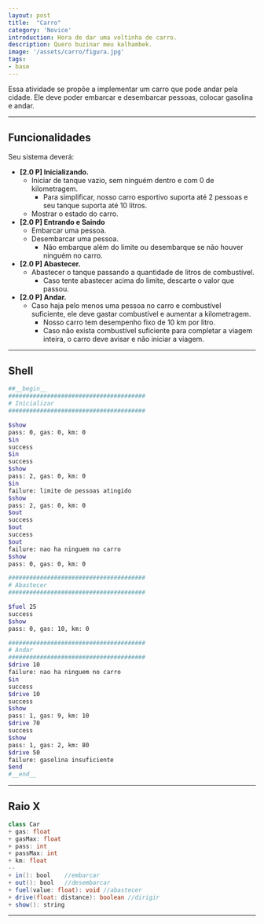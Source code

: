 ```yaml
---
layout: post
title:  "Carro"
category: 'Novice' 
introduction: Hora de dar uma voltinha de carro.
description: Quero buzinar meu kalhambek.
image: '/assets/carro/figura.jpg'
tags:
- base
---
```


Essa atividade se propõe a implementar um carro que pode andar pela cidade. Ele deve poder embarcar e desembarcar pessoas, colocar gasolina e andar.

---

## Funcionalidades
Seu sistema deverá:

- **[2.0 P] Inicializando.** 
    - Iniciar de tanque vazio, sem ninguém dentro e com 0 de kilometragem.
        - Para simplificar, nosso carro esportivo suporta até 2 pessoas e seu tanque suporta até 10 litros.
    - Mostrar o estado do carro.
- **[2.0 P] Entrando e Saindo**
    - Embarcar uma pessoa.
    - Desembarcar uma pessoa.
        - Não embarque além do limite ou desembarque se não houver ninguém no carro.
- **[2.0 P] Abastecer.**
    - Abastecer o tanque passando a quantidade de litros de combustível.
        - Caso tente abastecer acima do limite, descarte o valor que passou.
- **[2.0 P] Andar.**
    - Caso haja pelo menos uma pessoa no carro e combustível suficiente, ele deve gastar combustível e aumentar a kilometragem.
        - Nosso carro tem desempenho fixo de 10 km por litro.
        - Caso não exista combustível suficiente para completar a viagem inteira, o carro deve avisar e não iniciar a viagem.

---
## Shell

```bash
##__begin__
#######################################
# Inicializar
#######################################

$show
pass: 0, gas: 0, km: 0
$in
success
$in
success
$show
pass: 2, gas: 0, km: 0
$in
failure: limite de pessoas atingido
$show
pass: 2, gas: 0, km: 0
$out
success
$out
success
$out
failure: nao ha ninguem no carro
$show
pass: 0, gas: 0, km: 0

#######################################
# Abastecer
#######################################

$fuel 25
success
$show
pass: 0, gas: 10, km: 0

#######################################
# Andar
#######################################
$drive 10
failure: nao ha ninguem no carro
$in
success
$drive 10
success
$show
pass: 1, gas: 9, km: 10
$drive 70
success
$show
pass: 1, gas: 2, km: 80
$drive 50
failure: gasolina insuficiente
$end
#__end__
```

---
## Raio X

```java
class Car 
+ gas: float
+ gasMax: float
+ pass: int
+ passMax: int
+ km: float
--
+ in(): bool    //embarcar
+ out(): bool   //desembarcar
+ fuel(value: float): void //abastecer
+ drive(float: distance): boolean //dirigir
+ show(): string
```

---
